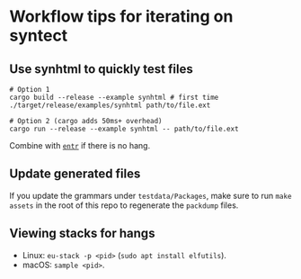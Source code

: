 # Workflow tips for iterating on syntect

## Use synhtml to quickly test files

```
# Option 1
cargo build --release --example synhtml # first time
./target/release/examples/synhtml path/to/file.ext

# Option 2 (cargo adds 50ms+ overhead)
cargo run --release --example synhtml -- path/to/file.ext
```

Combine with [`entr`](https://github.com/eradman/entr) if there is no hang.

## Update generated files

If you update the grammars under `testdata/Packages`,
make sure to run `make assets` in the root of this repo
to regenerate the `packdump` files.

## Viewing stacks for hangs

* Linux: `eu-stack -p <pid>` (`sudo apt install elfutils`).
* macOS: `sample <pid>`.
